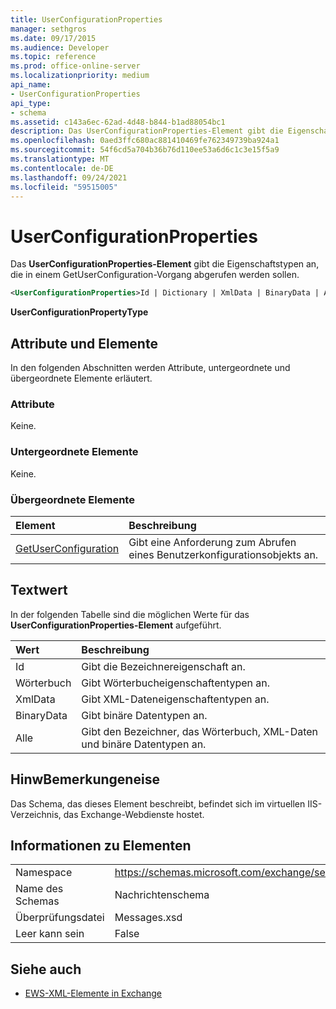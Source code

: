 ```yaml
---
title: UserConfigurationProperties
manager: sethgros
ms.date: 09/17/2015
ms.audience: Developer
ms.topic: reference
ms.prod: office-online-server
ms.localizationpriority: medium
api_name:
- UserConfigurationProperties
api_type:
- schema
ms.assetid: c143a6ec-62ad-4d48-b844-b1ad88054bc1
description: Das UserConfigurationProperties-Element gibt die Eigenschaftstypen an, die in einem GetUserConfiguration-Vorgang abgerufen werden sollen.
ms.openlocfilehash: 0aed3ffc680ac881410469fe762349739ba924a1
ms.sourcegitcommit: 54f6cd5a704b36b76d110ee53a6d6c1c3e15f5a9
ms.translationtype: MT
ms.contentlocale: de-DE
ms.lasthandoff: 09/24/2021
ms.locfileid: "59515005"
---
```

# <a name="userconfigurationproperties"></a>UserConfigurationProperties

Das **UserConfigurationProperties-Element** gibt die Eigenschaftstypen an, die in einem GetUserConfiguration-Vorgang abgerufen werden sollen. 
  
```xml
<UserConfigurationProperties>Id | Dictionary | XmlData | BinaryData | All</UserConfigurationProperties>
```

 **UserConfigurationPropertyType**
## <a name="attributes-and-elements"></a>Attribute und Elemente

In den folgenden Abschnitten werden Attribute, untergeordnete und übergeordnete Elemente erläutert.
  
### <a name="attributes"></a>Attribute

Keine.
  
### <a name="child-elements"></a>Untergeordnete Elemente

Keine.
  
### <a name="parent-elements"></a>Übergeordnete Elemente

|**Element**|**Beschreibung**|
|:-----|:-----|
|[GetUserConfiguration](getuserconfiguration.md) <br/> |Gibt eine Anforderung zum Abrufen eines Benutzerkonfigurationsobjekts an.  <br/> |
   
## <a name="text-value"></a>Textwert

In der folgenden Tabelle sind die möglichen Werte für das **UserConfigurationProperties-Element** aufgeführt. 
  
|**Wert**|**Beschreibung**|
|:-----|:-----|
|Id  <br/> |Gibt die Bezeichnereigenschaft an.  <br/> |
|Wörterbuch  <br/> |Gibt Wörterbucheigenschaftentypen an.  <br/> |
|XmlData  <br/> |Gibt XML-Dateneigenschaftentypen an.  <br/> |
|BinaryData  <br/> |Gibt binäre Datentypen an.  <br/> |
|Alle  <br/> |Gibt den Bezeichner, das Wörterbuch, XML-Daten und binäre Datentypen an.  <br/> |
   
## <a name="remarks"></a>HinwBemerkungeneise

Das Schema, das dieses Element beschreibt, befindet sich im virtuellen IIS-Verzeichnis, das Exchange-Webdienste hostet.
  
## <a name="element-information"></a>Informationen zu Elementen

|||
|:-----|:-----|
|Namespace  <br/> |https://schemas.microsoft.com/exchange/services/2006/messages  <br/> |
|Name des Schemas  <br/> |Nachrichtenschema  <br/> |
|Überprüfungsdatei  <br/> |Messages.xsd  <br/> |
|Leer kann sein  <br/> |False  <br/> |
   
## <a name="see-also"></a>Siehe auch



- [EWS-XML-Elemente in Exchange](ews-xml-elements-in-exchange.md)


